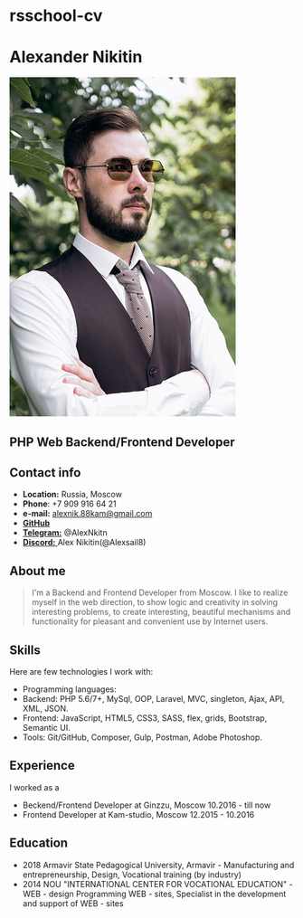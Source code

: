 # rsschool-cv

# Alexander Nikitin

![avatar](/images/avatar.jpg)

## PHP Web Backend/Frontend Developer

## Contact info

- **Location:** Russia, Moscow
- **Phone**: +7 909 916 64 21
- **e-mail:** [alexnik.88kam@gmail.com](mailto:alexnik.88kam@gmail.com)
- [**GitHub**](https://github.com/Alexsail8)
- [**Telegram:**](https://t.me/AlexNkitn) @AlexNkitn
- [**Discord:** ](https://discord.com/) Alex Nikitin(@Alexsail8)

## About me

> I'm a Backend and Frontend Developer from Moscow.
> I like to realize myself in the web direction, to show logic and creativity in solving interesting problems, to create interesting, beautiful mechanisms and functionality for pleasant and convenient use by Internet users.

## Skills

Here are few technologies I work with:

- Programming languages:
- Backend: PHP 5.6/7+, MySql, OOP, Laravel, MVC, singleton,
  Ajax, API, XML, JSON.
- Frontend: JavaScript, HTML5, CSS3, SASS, flex, grids,
  Bootstrap, Semantic UI.
- Tools: Git/GitHub, Composer, Gulp, Postman, Adobe Photoshop.

## Experience

I worked as a

- Beckend/Frontend Developer at Ginzzu, Moscow
  10.2016 - till now
- Frontend Developer at Kam-studio, Moscow
  12.2015 - 10.2016

## Education

- 2018 Armavir State Pedagogical University, Armavir -
  Manufacturing and entrepreneurship, Design, Vocational training (by industry)
- 2014 NOU "INTERNATIONAL CENTER FOR VOCATIONAL EDUCATION" -
  WEB - design Programming WEB - sites, Specialist in the development and support of WEB - sites
